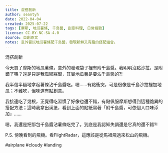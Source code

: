 ```yaml
---
title: 混搭創新
author: seantyh
date: 2022-04-04
created: 2025-07-22
tags: [摩斯, 地瓜薯條, 千島醬, 創意料理, 日常經驗]
license: CC-BY-NC-SA-4.0
source: 自創原文
notes: 意外嘗試地瓜薯條配千島醬，發現新鮮又有趣的搭配組合。
---
```

混搭創新

今天買了摩斯的地瓜薯條，意外的發現袋子裡有附千島醬。我明明沒點沙拉，是附錯了嗎？還是只是我孤陋寡聞，其實地瓜薯是要沾千島醬的?!

我半信半疑地拿起薯條沾千島醬吃。嗯……有點衝突，可是很像是千島沙拉裡加地瓜；不難吃，但味道有點創意。

我接連吃了幾根，正覺得吃習慣了好像也還不錯，有點佩服摩斯想得到這種詭異的搭配方法；這時我拿出漢堡，看到上面的貼紙寫著「附千島醬，可依個人口味添加」……

嗯，我還是把那包千島醬沾薯條吃完了。到底是我認知失調還是它真的還不錯?!

P.S. 傍晚看到的飛機。看FlightRadar，這應該是從馬祖飛過來松山的飛機。

#airplane #cloudy #landing